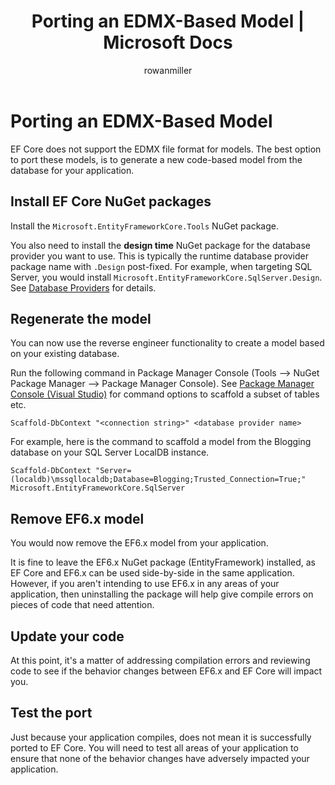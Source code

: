 ﻿---
title: Porting an EDMX-Based Model | Microsoft Docs
author: rowanmiller
ms.author: divega
ms.date: 10/27/2016

ms.assetid: 63003709-f1ec-4bdc-8083-65a60c4826d2
uid: efcore-and-ef6/porting/port-edmx
---
# Porting an EDMX-Based Model

EF Core does not support the EDMX file format for models. The best option to port these models, is to generate a new code-based model from the database for your application.

## Install EF Core NuGet packages

Install the `Microsoft.EntityFrameworkCore.Tools` NuGet package.

You also need to install the **design time** NuGet package for the database provider you want to use. This is typically the runtime database provider package name with `.Design` post-fixed. For example, when targeting SQL Server, you would install `Microsoft.EntityFrameworkCore.SqlServer.Design`. See [Database Providers](../../core/providers/index.md) for details.

## Regenerate the model

You can now use the reverse engineer functionality to create a model based on your existing database.

Run the following command in Package Manager Console (Tools –> NuGet Package Manager –> Package Manager Console). See [Package Manager Console (Visual Studio)](../../core/miscellaneous/cli/powershell.md) for command options to scaffold a subset of tables etc.

<!-- literal_block"ids  "classes  "xml:space": "preserve", "backrefs  "linenos": true, "dupnames  : "csharp",", highlight_args}, "names": [] -->
````text
Scaffold-DbContext "<connection string>" <database provider name>
````

For example, here is the command to scaffold a model from the Blogging database on your SQL Server LocalDB instance.

<!-- literal_block"ids  "classes  "xml:space": "preserve", "backrefs  "linenos": true, "dupnames  : "csharp",", highlight_args}, "names": [] -->
````text
Scaffold-DbContext "Server=(localdb)\mssqllocaldb;Database=Blogging;Trusted_Connection=True;" Microsoft.EntityFrameworkCore.SqlServer
````

## Remove EF6.x model

You would now remove the EF6.x model from your application.

It is fine to leave the EF6.x NuGet package (EntityFramework) installed, as EF Core and EF6.x can be used side-by-side in the same application. However, if you aren't intending to use EF6.x in any areas of your application, then uninstalling the package will help give compile errors on pieces of code that need attention.

## Update your code

At this point, it's a matter of addressing compilation errors and reviewing code to see if the behavior changes between EF6.x and EF Core will impact you.

## Test the port

Just because your application compiles, does not mean it is successfully ported to EF Core. You will need to test all areas of your application to ensure that none of the behavior changes have adversely impacted your application.
